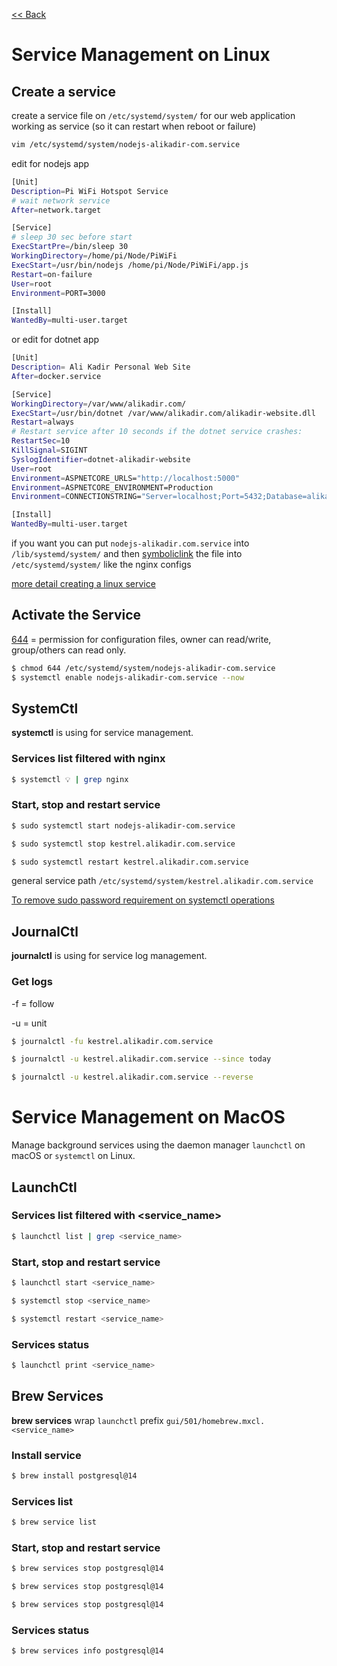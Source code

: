 [<< Back](README.md)

# Service Management on Linux

## Create a service
create a service file on ```/etc/systemd/system/``` for our web application working as service (so it can restart when reboot or failure)
```bash
vim /etc/systemd/system/nodejs-alikadir-com.service
```
edit for nodejs app
```bash
[Unit]
Description=Pi WiFi Hotspot Service
# wait network service 
After=network.target

[Service]
# sleep 30 sec before start
ExecStartPre=/bin/sleep 30
WorkingDirectory=/home/pi/Node/PiWiFi
ExecStart=/usr/bin/nodejs /home/pi/Node/PiWiFi/app.js
Restart=on-failure
User=root
Environment=PORT=3000

[Install]
WantedBy=multi-user.target
```
or edit for dotnet app
```bash
[Unit]
Description= Ali Kadir Personal Web Site
After=docker.service

[Service]
WorkingDirectory=/var/www/alikadir.com/
ExecStart=/usr/bin/dotnet /var/www/alikadir.com/alikadir-website.dll
Restart=always
# Restart service after 10 seconds if the dotnet service crashes:
RestartSec=10
KillSignal=SIGINT
SyslogIdentifier=dotnet-alikadir-website
User=root
Environment=ASPNETCORE_URLS="http://localhost:5000"
Environment=ASPNETCORE_ENVIRONMENT=Production
Environment=CONNECTIONSTRING="Server=localhost;Port=5432;Database=alikadir-website;User Id=postgres;Password=12345"

[Install]
WantedBy=multi-user.target
```

if you want you can put ```nodejs-alikadir.com.service``` into ```/lib/systemd/system/``` and then [symboliclink](https://github.com/alikadir/linux-unix-server-and-macos-local-management/blob/main/file-directory-management.md#link-like-shortcut-in-windows) the file into ```/etc/systemd/system/``` like the nginx configs

[more detail creating a linux service](https://www.tecmint.com/create-systemd-service-linux/) 

## Activate the Service
[644](https://github.com/alikadir/linux-unix-server-and-macos-local-management/blob/main/user-permission.md#set-permission-with-number) = permission for configuration files, owner can read/write, group/others can read only.

```bash
$ chmod 644 /etc/systemd/system/nodejs-alikadir-com.service
$ systemctl enable nodejs-alikadir-com.service --now
```


## SystemCtl
**systemctl** is using for service management.

### Services list filtered with nginx
```bash
$ systemctl 💡 | grep nginx
```

### Start, stop and restart service
```bash
$ sudo systemctl start nodejs-alikadir-com.service
```
```bash
$ sudo systemctl stop kestrel.alikadir.com.service
```
```bash
$ sudo systemctl restart kestrel.alikadir.com.service
```
general service path ```/etc/systemd/system/kestrel.alikadir.com.service```

 [To remove sudo password requirement on systemctl operations](user-management.md#sudo-operation-without-ask-password)

## JournalCtl

**journalctl** is using for service log management.

### Get logs
-f = follow

-u = unit

```bash
$ journalctl -fu kestrel.alikadir.com.service
```
```bash
$ journalctl -u kestrel.alikadir.com.service --since today
```
```bash
$ journalctl -u kestrel.alikadir.com.service --reverse
```

# Service Management on MacOS

Manage background services using the daemon manager ```launchctl``` on macOS or ```systemctl``` on Linux.

## LaunchCtl

### Services list filtered with <service_name>
```bash
$ launchctl list | grep <service_name>
```

### Start, stop and restart service
```bash
$ launchctl start <service_name>
```
```bash
$ systemctl stop <service_name>
```
```bash
$ systemctl restart <service_name>
```

### Services status
```bash
$ launchctl print <service_name>
```


## Brew Services

**brew services** wrap ```launchctl``` prefix ```gui/501/homebrew.mxcl.<service_name>```

### Install service
```bash
$ brew install postgresql@14
```

### Services list 
```bash
$ brew service list
```

### Start, stop and restart service
```bash
$ brew services stop postgresql@14
```
```bash
$ brew services stop postgresql@14
```
```bash
$ brew services stop postgresql@14
```

### Services status
```bash
$ brew services info postgresql@14
```



